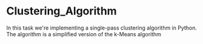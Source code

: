# Clustering_Algorithm

In this task we're implementing a single-pass clustering algorithm in Python. The algorithm is a simplified version of the k-Means algorithm
